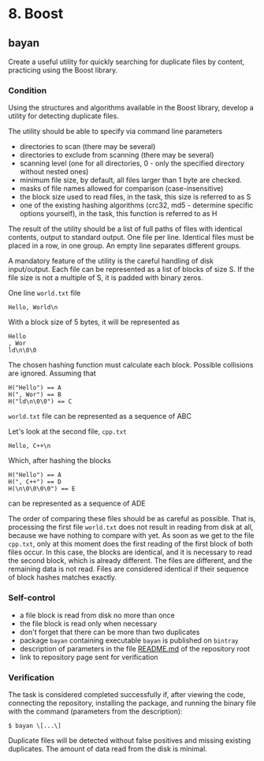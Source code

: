 # 8. Boost
## bayan
Create a useful utility for quickly searching for duplicate files by content, practicing using the Boost library.

### Condition

Using the structures and algorithms available in the Boost library, develop a utility for detecting duplicate files.

The utility should be able to specify via command line parameters

- directories to scan (there may be several)
- directories to exclude from scanning (there may be several)
- scanning level (one for all directories, 0 - only the specified directory without nested ones)
- minimum file size, by default, all files larger than 1 byte are checked.
- masks of file names allowed for comparison (case-insensitive)
- the block size used to read files, in the task, this size is referred to as S
- one of the existing hashing algorithms (crc32, md5 - determine specific options yourself), in the task, this function is referred to as H

The result of the utility should be a list of full paths of files with identical contents, output to standard output. One file per line. Identical files must be placed in a row, in one group. An empty line separates different groups.

A mandatory feature of the utility is the careful handling of disk input/output. Each file can be represented as a list of blocks of size S. If the file size is not a multiple of S, it is padded with binary zeros.

One line `world.txt` file
```
Hello, World\n
```
With a block size of 5 bytes, it will be represented as
```
Hello
, Wor
ld\n\0\0
```
The chosen hashing function must calculate each block. Possible collisions are ignored. Assuming that
```
H("Hello") == A
H(", Wor") == B
H("ld\n\0\0") == C
```
`world.txt` file can be represented as a sequence of ABC

Let's look at the second file, `cpp.txt`
```
Hello, C++\n
```
Which, after hashing the blocks
```
H("Hello") == A
H(", C++") == D
H(\n\0\0\0\0") == E
```
can be represented as a sequence of ADE

The order of comparing these files should be as careful as possible. That is, processing the first file `world.txt` does not result in reading from disk at all, because we have nothing to compare with yet. As soon as we get to the file `cpp.txt`, only at this moment does the first reading of the first block of both files occur. In this case, the blocks are identical, and it is necessary to read the second block, which is already different. The files are different, and the remaining data is not read. Files are considered identical if their sequence of block hashes matches exactly.

### Self-control

- a file block is read from disk no more than once
- the file block is read only when necessary
- don't forget that there can be more than two duplicates
- package `bayan` containing executable `bayan` is published on `bintray`
- description of parameters in the file [README.md](http://readme.md/) of the repository root
- link to repository page sent for verification

### Verification

The task is considered completed successfully if, after viewing the code, connecting the repository, installing the package, and running the binary file with the command (parameters from the description):
```
$ bayan \[...\]
```
Duplicate files will be detected without false positives and missing existing duplicates. The amount of data read from the disk is minimal.
